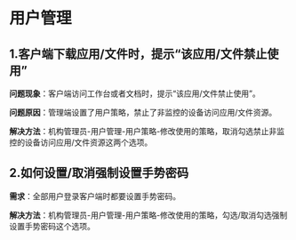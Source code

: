 # 用户管理

## 1.客户端下载应用/文件时，提示“该应用/文件禁止使用”

**问题现象**：客户端访问工作台或者文档时，提示“该应用/文件禁止使用”。

**问题原因**：管理端设置了用户策略，禁止了非监控的设备访问应用/文件资源。

**解决方法**：机构管理员-用户管理-用户策略-修改使用的策略，取消勾选禁止非监控的设备访问应用/文件资源这两个选项。

## 2.如何设置/取消强制设置手势密码

**需求**：全部用户登录客户端时都要设置手势密码。

**解决方法**：机构管理员-用户管理-用户策略-修改使用的策略，勾选/取消勾选强制设置手势密码这个选项。

